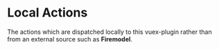 # Local Actions

The actions which are dispatched locally to this vuex-plugin rather than from an
external source such as **Firemodel**.
